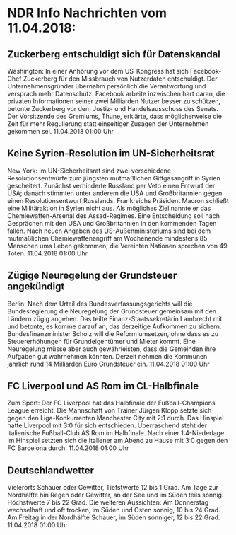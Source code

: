 # NDR Info Nachrichten vom 11.04.2018:


## Zuckerberg entschuldigt sich für Datenskandal
Washington: In einer Anhörung vor dem US-Kongress hat sich Facebook-Chef Zuckerberg für den Missbrauch von Nutzerdaten entschuldigt. Der Unternehmensgründer übernahm persönlich die Verantwortung und versprach mehr Datenschutz. Facebook arbeite inzwischen hart daran, die privaten Informationen seiner zwei Milliarden Nutzer besser zu schützen, betonte Zuckerberg vor dem Justiz- und Handelsausschuss des Senats. Der Vorsitzende des Gremiums, Thune, erklärte, dass möglicherweise die Zeit für mehr Regulierung statt einseitiger Zusagen der Unternehmen gekommen sei. 11.04.2018 01:00 Uhr 

## Keine Syrien-Resolution im UN-Sicherheitsrat
New York: Im UN-Sicherheitsrat sind zwei verschiedene Resolutionsentwürfe zum jüngsten mutmaßlichen Giftgasangriff in Syrien gescheitert. Zunächst verhinderte Russland per Veto einen Entwurf der USA; danach stimmten unter anderem die USA und Großbritannien gegen einen Resolutionsentwurf Russlands. Frankreichs Präsident Macron schließt eine Militäraktion in Syrien nicht aus. Als mögliches Ziel nannte er das Chemiewaffen-Arsenal des Assad-Regimes. Eine Entscheidung soll nach Gesprächen mit den USA und Großbritannien in den kommenden Tagen fallen. Nach neuen Angaben des US-Außenministeriums sind bei dem mutmaßlichen Chemiewaffenangriff am Wochenende mindestens 85 Menschen ums Leben gekommen; die Vereinten Nationen sprechen von 49 Toten. 11.04.2018 01:00 Uhr 

## Zügige Neuregelung der Grundsteuer angekündigt
Berlin: Nach dem Urteil des Bundesverfassungsgerichts will die Bundesregierung die Neuregelung der Grundsteuer gemeinsam mit den Ländern zügig angehen. Das teilte Finanz-Staatssekretärin Lambrecht mit und betonte, es komme darauf an, das derzeitige Aufkommen zu sichern. Bundesfinanzminister Scholz will die Reform umsetzen, ohne dass es zu Steuererhöhungen für Grundeigentümer und Mieter kommt. Eine Neuregelung müsse aber auch gewährleisten, dass die Gemeinden ihre Aufgaben gut wahrnehmen könnten. Derzeit nehmen die Kommunen jährlich rund 14 Milliarden Euro Grundsteuer ein. 11.04.2018 01:00 Uhr 

## FC Liverpool und AS Rom im CL-Halbfinale
Zum Sport: Der FC Liverpool hat das Halbfinale der Fußball-Champions League erreicht. Die Mannschaft von Trainer Jürgen Klopp setzte sich gegen den Liga-Konkurrenten Manchester City mit 2:1 durch. Das Hinspiel hatte Liverpool mit 3:0 für sich entschieden. Überraschend steht der italienische Fußball-Club AS Rom im Halbfinale. Nach einer 1:4-Niederlage im Hinspiel setzten sich die Italiener am Abend zu Hause mit 3:0 gegen den FC Barcelona durch. 11.04.2018 01:00 Uhr 

## Deutschlandwetter
Vielerorts Schauer oder Gewitter, Tiefstwerte 12 bis 1 Grad. Am Tage zur Nordhälfte hin Regen oder Gewitter, an der See und im Süden teils sonnig. Höchstwerte 7 bis 22 Grad. Die weiteren Aussichten: Am Donnerstag wechselhaft und oft trocken, im Süden und Osten sonnig, 10 bis 24 Grad. Am Freitag in der Nordhälfte Schauer, im Süden sonniger, 12 bis 22 Grad. 11.04.2018 01:00 Uhr 

